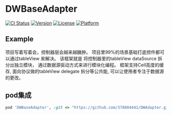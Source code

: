 # DWBaseAdapter

[![CI Status](https://img.shields.io/travis/378804441@qq.com/DWBaseAdapter.svg?style=flat)](https://travis-ci.org/378804441@qq.com/DWBaseAdapter)
[![Version](https://img.shields.io/cocoapods/v/DWBaseAdapter.svg?style=flat)](https://cocoapods.org/pods/DWBaseAdapter)
[![License](https://img.shields.io/cocoapods/l/DWBaseAdapter.svg?style=flat)](https://cocoapods.org/pods/DWBaseAdapter)
[![Platform](https://img.shields.io/cocoapods/p/DWBaseAdapter.svg?style=flat)](https://cocoapods.org/pods/DWBaseAdapter)

## Example

项目写着写着会，控制器层会越来越臃肿。
项目里99%的场景基础打底控件都可以通过tableView 来解决。
该框架就是 将控制器里的tableView dataSource 拆分出独立模块， 通过数据源驱动方式来进行模块化编程。
框架支持Cell高度的缓存, 面向协议做的tableView delegate 拆分等公共能, 可以让使用者专注于数据源的更改。


## pod集成

```ruby
pod 'DWBaseAdapter', :git => "https://github.com/378804441/DWAdapter.git"
```


